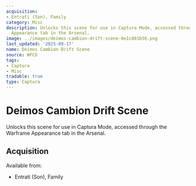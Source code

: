 ```yaml
---
acquisition:
- Entrati (Son), Family
category: Misc
description: Unlocks this scene for use in Captura Mode, accessed through the Warframe
  Appearance tab in the Arsenal.
image: ../images/deimos-cambion-drift-scene-0e1c801b56.png
last_updated: '2025-09-17'
name: Deimos Cambion Drift Scene
source: WFCD
tags:
- Captura
- Misc
tradable: true
type: Captura
---
```


# Deimos Cambion Drift Scene

Unlocks this scene for use in Captura Mode, accessed through the Warframe Appearance tab in the Arsenal.

## Acquisition

Available from:
- Entrati (Son), Family

